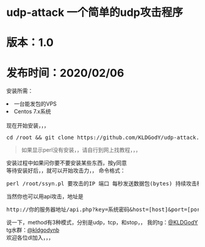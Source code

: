 # udp-attack 一个简单的udp攻击程序
# 版本：1.0
# 发布时间：2020/02/06
<p>安装所需：</p>
<li>一台能发包的VPS</li>
<li>Centos 7.x系统</li>
<br>
现在开始安装，，，
<br>
<pre>cd /root && git clone https://github.com/KLDGodY/udp-attack.git && cd udp-attack && mv ./* ../ && cd ../ && perl setup.pl</pre>
<blockquote>如果显示perl没有安装，，请自行到网上找教程，，，</blockquote>
安装过程中如果问你要不要安装某些东西，按y同意
<br>
等待安装好后，，就可以开始攻击力，，
命令格式：<pre>perl /root/ssyn.pl 要攻击的IP 端口 每秒发送数据包(bytes) 持续攻击秒数</pre>
当然你也可以用api攻击，地址是<pre>http://你的服务器地址/api.php?key=系统密码&host=[host]&port=[port]&time=[time]&method=[method]</pre>
说一下，method有3种模式，分别是udp，tcp，和stop，，
我的tg：<a href="//t.me/KLDGodY">@KLDGodY</a><br>
tg水群：<a href="//t.me/kldgodynb">@kldgodynb</a><br>欢迎各位dl加入，，，
